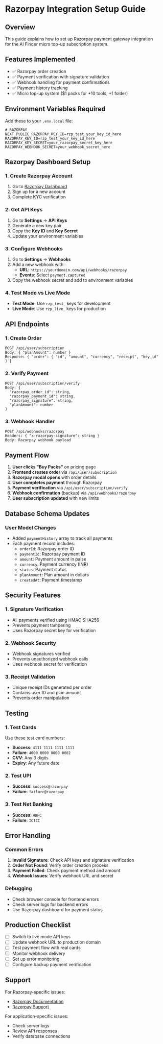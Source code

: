 # Razorpay Integration Setup Guide

## Overview
This guide explains how to set up Razorpay payment gateway integration for the AI Finder micro top-up subscription system.

## Features Implemented
- ✅ Razorpay order creation
- ✅ Payment verification with signature validation
- ✅ Webhook handling for payment confirmations
- ✅ Payment history tracking
- ✅ Micro top-up system ($1 packs for +10 tools, +1 folder)

## Environment Variables Required

Add these to your `.env.local` file:

```env
# RAZORPAY
NEXT_PUBLIC_RAZORPAY_KEY_ID=rzp_test_your_key_id_here
RAZORPAY_KEY_ID=rzp_test_your_key_id_here
RAZORPAY_KEY_SECRET=your_razorpay_secret_key_here
RAZORPAY_WEBHOOK_SECRET=your_webhook_secret_here
```

## Razorpay Dashboard Setup

### 1. Create Razorpay Account
1. Go to [Razorpay Dashboard](https://dashboard.razorpay.com/)
2. Sign up for a new account
3. Complete KYC verification

### 2. Get API Keys
1. Go to **Settings** → **API Keys**
2. Generate a new key pair
3. Copy the **Key ID** and **Key Secret**
4. Update your environment variables

### 3. Configure Webhooks
1. Go to **Settings** → **Webhooks**
2. Add a new webhook with:
   - **URL**: `https://yourdomain.com/api/webhooks/razorpay`
   - **Events**: Select `payment.captured`
3. Copy the webhook secret and add to environment variables

### 4. Test Mode vs Live Mode
- **Test Mode**: Use `rzp_test_` keys for development
- **Live Mode**: Use `rzp_live_` keys for production

## API Endpoints

### 1. Create Order
```
POST /api/user/subscription
Body: { "planAmount": number }
Response: { "order": { "id", "amount", "currency", "receipt", "key_id" } }
```

### 2. Verify Payment
```
POST /api/user/subscription/verify
Body: { 
  "razorpay_order_id": string,
  "razorpay_payment_id": string, 
  "razorpay_signature": string,
  "planAmount": number 
}
```

### 3. Webhook Handler
```
POST /api/webhooks/razorpay
Headers: { "x-razorpay-signature": string }
Body: Razorpay webhook payload
```

## Payment Flow

1. **User clicks "Buy Packs"** on pricing page
2. **Frontend creates order** via `/api/user/subscription`
3. **Razorpay modal opens** with order details
4. **User completes payment** through Razorpay
5. **Payment verification** via `/api/user/subscription/verify`
6. **Webhook confirmation** (backup) via `/api/webhooks/razorpay`
7. **User subscription updated** with new limits

## Database Schema Updates

### User Model Changes
- Added `paymentHistory` array to track all payments
- Each payment record includes:
  - `orderId`: Razorpay order ID
  - `paymentId`: Razorpay payment ID
  - `amount`: Payment amount in paise
  - `currency`: Payment currency (INR)
  - `status`: Payment status
  - `planAmount`: Plan amount in dollars
  - `createdAt`: Payment timestamp

## Security Features

### 1. Signature Verification
- All payments verified using HMAC SHA256
- Prevents payment tampering
- Uses Razorpay secret key for verification

### 2. Webhook Security
- Webhook signatures verified
- Prevents unauthorized webhook calls
- Uses webhook secret for verification

### 3. Receipt Validation
- Unique receipt IDs generated per order
- Contains user ID and plan amount
- Prevents order manipulation

## Testing

### 1. Test Cards
Use these test card numbers:
- **Success**: `4111 1111 1111 1111`
- **Failure**: `4000 0000 0000 0002`
- **CVV**: Any 3 digits
- **Expiry**: Any future date

### 2. Test UPI
- **Success**: `success@razorpay`
- **Failure**: `failure@razorpay`

### 3. Test Net Banking
- **Success**: `HDFC`
- **Failure**: `ICICI`

## Error Handling

### Common Errors
1. **Invalid Signature**: Check API keys and signature verification
2. **Order Not Found**: Verify order creation process
3. **Payment Failed**: Check payment method and amount
4. **Webhook Issues**: Verify webhook URL and secret

### Debugging
- Check browser console for frontend errors
- Check server logs for backend errors
- Use Razorpay dashboard for payment status

## Production Checklist

- [ ] Switch to live mode API keys
- [ ] Update webhook URL to production domain
- [ ] Test payment flow with real cards
- [ ] Monitor webhook delivery
- [ ] Set up error monitoring
- [ ] Configure backup payment verification

## Support

For Razorpay-specific issues:
- [Razorpay Documentation](https://razorpay.com/docs/)
- [Razorpay Support](https://razorpay.com/support/)

For application-specific issues:
- Check server logs
- Review API responses
- Verify database connections 